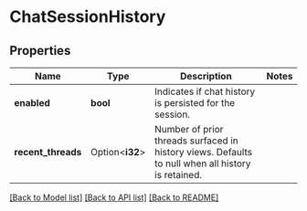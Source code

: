 # ChatSessionHistory

## Properties

Name | Type | Description | Notes
------------ | ------------- | ------------- | -------------
**enabled** | **bool** | Indicates if chat history is persisted for the session. | 
**recent_threads** | Option<**i32**> | Number of prior threads surfaced in history views. Defaults to null when all history is retained. | 

[[Back to Model list]](../README.md#documentation-for-models) [[Back to API list]](../README.md#documentation-for-api-endpoints) [[Back to README]](../README.md)


